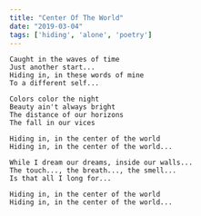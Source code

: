```yaml
---
title: "Center Of The World"
date: "2019-03-04"
tags: ['hiding', 'alone', 'poetry']
---
```

    Caught in the waves of time
    Just another start...
    Hiding in, in these words of mine
    To a different self...

    Colors color the night
    Beauty ain't always bright
    The distance of our horizons
    The fall in our vices

    Hiding in, in the center of the world
    Hiding in, in the center of the world...

    While I dream our dreams, inside our walls...
    The touch..., the breath..., the smell...
    Is that all I long for...

    Hiding in, in the center of the world
    Hiding in, in the center of the world...
